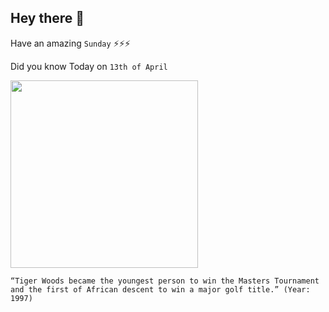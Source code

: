 ## Hey there 👋
Have an amazing `Sunday` ⚡⚡⚡

Did you know Today on `13th of April`
 
 [<img src="https://ichef.bbci.co.uk/news/1024/cpsprodpb/6738/production/_106342462_woods_95_getty_feature_promo.png" width="300" />](https://www.history.com/this-day-in-history/tiger-woods-wins-first-major) 
 ```
“Tiger Woods became the youngest person to win the Masters Tournament and the first of African descent to win a major golf title.” (Year: 1997)
```
